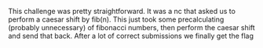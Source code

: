 This challenge was pretty straightforward. It was a nc that asked us to perform a caesar shift by fib(n). This just took some precalculating (probably unnecessary) of fibonacci numbers, then perform the caesar shift and send that back. After a lot of correct submissions we finally get the flag
